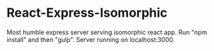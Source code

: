 # React-Express-Isomorphic
Most humble express server serving isomorphic react app. 
Run "npm install" and then "gulp". Server running on localhost:3000.